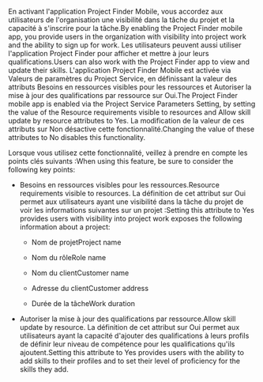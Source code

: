 <span data-ttu-id="fefc6-101">En activant l'application Project Finder Mobile, vous accordez aux utilisateurs de l'organisation une visibilité dans la tâche du projet et la capacité à s'inscrire pour la tâche.</span><span class="sxs-lookup"><span data-stu-id="fefc6-101">By enabling the Project Finder mobile app, you provide users in the organization with visibility into project work and the ability to sign up for work.</span></span> <span data-ttu-id="fefc6-102">Les utilisateurs peuvent aussi utiliser l'application Project Finder pour afficher et mettre à jour leurs qualifications.</span><span class="sxs-lookup"><span data-stu-id="fefc6-102">Users can also work with the Project Finder app to view and update their skills.</span></span> <span data-ttu-id="fefc6-103">L'application Project Finder Mobile est activée via Valeurs de paramètres du Project Service, en définissant la valeur des attributs Besoins en ressources visibles pour les ressources et Autoriser la mise à jour des qualifications par ressource sur Oui.</span><span class="sxs-lookup"><span data-stu-id="fefc6-103">The Project Finder mobile app is enabled via the Project Service Parameters Setting, by setting the value of the Resource requirements visible to resources and Allow skill update by resource attributes to Yes.</span></span> <span data-ttu-id="fefc6-104">La modification de la valeur de ces attributs sur Non désactive cette fonctionnalité.</span><span class="sxs-lookup"><span data-stu-id="fefc6-104">Changing the value of these attributes to No disables this functionality.</span></span>  
  
 <span data-ttu-id="fefc6-105">Lorsque vous utilisez cette fonctionnalité, veillez à prendre en compte les points clés suivants :</span><span class="sxs-lookup"><span data-stu-id="fefc6-105">When using this feature, be sure to consider the following key points:</span></span>  
  
-   <span data-ttu-id="fefc6-106">Besoins en ressources visibles pour les ressources.</span><span class="sxs-lookup"><span data-stu-id="fefc6-106">Resource requirements visible to resources.</span></span> <span data-ttu-id="fefc6-107">La définition de cet attribut sur Oui permet aux utilisateurs ayant une visibilité dans la tâche du projet de voir les informations suivantes sur un projet :</span><span class="sxs-lookup"><span data-stu-id="fefc6-107">Setting this attribute to Yes provides users with visibility into project work exposes the following information about a project:</span></span>  
  
    -   <span data-ttu-id="fefc6-108">Nom de projet</span><span class="sxs-lookup"><span data-stu-id="fefc6-108">Project name</span></span>  
  
    -   <span data-ttu-id="fefc6-109">Nom du rôle</span><span class="sxs-lookup"><span data-stu-id="fefc6-109">Role name</span></span>  
  
    -   <span data-ttu-id="fefc6-110">Nom du client</span><span class="sxs-lookup"><span data-stu-id="fefc6-110">Customer name</span></span>  
  
    -   <span data-ttu-id="fefc6-111">Adresse du client</span><span class="sxs-lookup"><span data-stu-id="fefc6-111">Customer address</span></span>  
  
    -   <span data-ttu-id="fefc6-112">Durée de la tâche</span><span class="sxs-lookup"><span data-stu-id="fefc6-112">Work duration</span></span>  
  
-   <span data-ttu-id="fefc6-113">Autoriser la mise à jour des qualifications par ressource.</span><span class="sxs-lookup"><span data-stu-id="fefc6-113">Allow skill update by resource.</span></span> <span data-ttu-id="fefc6-114">La définition de cet attribut sur Oui permet aux utilisateurs ayant la capacité d'ajouter des qualifications à leurs profils de définir leur niveau de compétence pour les qualifications qu'ils ajoutent.</span><span class="sxs-lookup"><span data-stu-id="fefc6-114">Setting this attribute to Yes provides users with the ability to add skills to their profiles and to set their level of proficiency for the skills they add.</span></span>